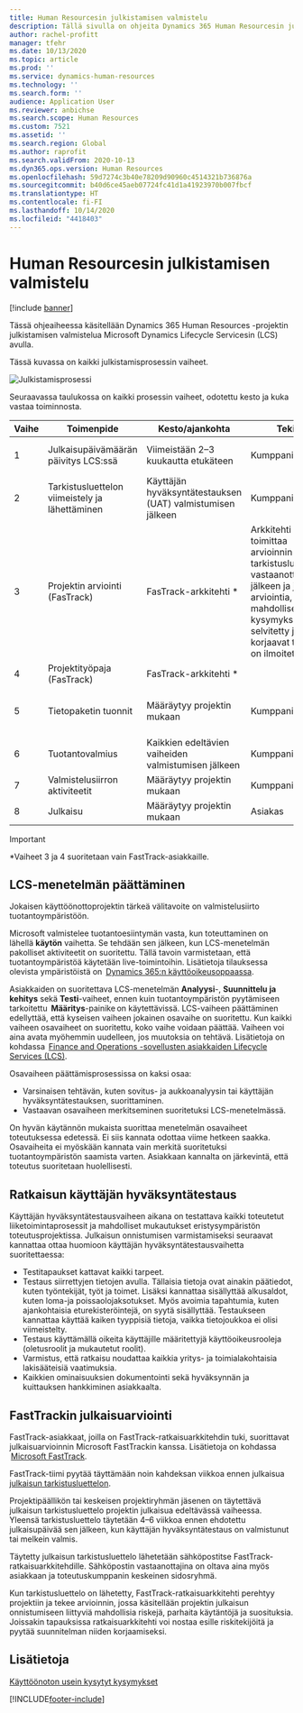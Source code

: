 ```yaml
---
title: Human Resourcesin julkistamisen valmistelu
description: Tällä sivulla on ohjeita Dynamics 365 Human Resourcesin julkaisemisen valmisteluun.
author: rachel-profitt
manager: tfehr
ms.date: 10/13/2020
ms.topic: article
ms.prod: ''
ms.service: dynamics-human-resources
ms.technology: ''
ms.search.form: ''
audience: Application User
ms.reviewer: anbichse
ms.search.scope: Human Resources
ms.custom: 7521
ms.assetid: ''
ms.search.region: Global
ms.author: raprofit
ms.search.validFrom: 2020-10-13
ms.dyn365.ops.version: Human Resources
ms.openlocfilehash: 59d7274c3b40e78209d90960c4514321b736876a
ms.sourcegitcommit: b40d6ce45aeb07724fc41d1a41923970b007fbcf
ms.translationtype: HT
ms.contentlocale: fi-FI
ms.lasthandoff: 10/14/2020
ms.locfileid: "4418403"
---
```

# <a name="prepare-for-human-resources-go-live"></a>Human Resourcesin julkistamisen valmistelu

[!include [banner](../includes/banner.md)]

Tässä ohjeaiheessa käsitellään Dynamics 365 Human Resources -projektin julkistamisen valmistelua Microsoft Dynamics Lifecycle Servicesin (LCS) avulla. 

Tässä kuvassa on kaikki julkistamisprosessin vaiheet. 

![Julkistamisprosessi](./media/hr-admin-go-live-prepare-process.png)

Seuraavassa taulukossa on kaikki prosessin vaiheet, odotettu kesto ja kuka vastaa toiminnosta.

| Vaihe | Toimenpide | Kesto/ajankohta | Tekijä | Muistiinpanot |
| --- | --- | --- | --- |--- |
| 1 | Julkaisupäivämäärän päivitys LCS:ssä | Viimeistään 2–3 kuukautta etukäteen | Kumppani/asiakas | Välitavoitepäivämäärät on pidettävä ajan tasalla koko ajan. |
| 2 | Tarkistusluettelon viimeistely ja lähettäminen | Käyttäjän hyväksyntätestauksen (UAT) valmistumisen jälkeen | Kumppani/asiakas | Noudata [FastTrackin julkaisuarvioinnissa](hr-admin-go-live-prepare.md#fasttrack-go-live-assessment) olevia ohjeita. |
| 3 | Projektin arviointi (FasTrack) | FasTrack-arkkitehti * | Arkkitehti toimittaa arvioinnin tarkistusluettelon vastaanottamisen jälkeen ja jatkaa arviointia, kunnes mahdolliset kysymykset on selvitetty ja korjaavat toimet on ilmoitettu. |
| 4 | Projektityöpaja (FasTrack) | FasTrack-arkkitehti * | |
| 5 | Tietopaketin tuonnit | Määräytyy projektin mukaan | Kumppani/asiakas | Noudata kohdassa [Tietojen hallinnan yleiskatsaus](https://docs.microsoft.com/dynamics365/fin-ops-core/dev-itpro/data-entities/data-entities-data-packages) olevia ohjeita.|
| 6 | Tuotantovalmius | Kaikkien edeltävien vaiheiden valmistumisen jälkeen | Kumppani/asiakas | Kumppani/asiakas ottaa vastuun tuotantoympäristöstä.|
| 7 | Valmistelusiirron aktiviteetit | Määräytyy projektin mukaan | Kumppani/asiakas | |
| 8 | Julkaisu | Määräytyy projektin mukaan | Asiakas | |

> [!IMPORTANT]
> *Vaiheet 3 ja 4 suoritetaan vain FastTrack-asiakkaille.

## <a name="completing-the-lcs-methodology"></a>LCS-menetelmän päättäminen

Jokaisen käyttöönottoprojektin tärkeä välitavoite on valmistelusiirto tuotantoympäristöön. 

Microsoft valmistelee tuotantoesiintymän vasta, kun toteuttaminen on lähellä **käytön** vaihetta. Se tehdään sen jälkeen, kun LCS-menetelmän pakolliset aktiviteetit on suoritettu. Tällä tavoin varmistetaan, että tuotantoympäristöä käytetään live-toimintoihin. Lisätietoja tilauksessa olevista ympäristöistä on  [Dynamics 365:n käyttöoikeusoppaassa](https://go.microsoft.com/fwlink/?LinkId=866544). 

Asiakkaiden on suoritettava LCS-menetelmän **Analyysi**-, **Suunnittelu ja kehitys** sekä **Testi**-vaiheet, ennen kuin tuotantoympäristön pyytämiseen tarkoitettu  **Määritys**-painike on käytettävissä. LCS-vaiheen päättäminen edellyttää, että kyseisen vaiheen jokainen osavaihe on suoritettu. Kun kaikki vaiheen osavaiheet on suoritettu, koko vaihe voidaan päättää. Vaiheen voi aina avata myöhemmin uudelleen, jos muutoksia on tehtävä. Lisätietoja on kohdassa  [Finance and Operations -sovellusten asiakkaiden Lifecycle Services (LCS)](https://docs.microsoft.com/dynamics365/fin-ops-core/dev-itpro/lifecycle-services/lcs-works-lcs). 

Osavaiheen päättämisprosessissa on kaksi osaa: 

- Varsinaisen tehtävän, kuten sovitus- ja aukkoanalyysin tai käyttäjän hyväksyntätestauksen, suorittaminen. 
- Vastaavan osavaiheen merkitseminen suoritetuksi LCS-menetelmässä. 

On hyvän käytännön mukaista suorittaa menetelmän osavaiheet toteutuksessa edetessä. Ei siis kannata odottaa viime hetkeen saakka. Osavaiheita ei myöskään kannata vain merkitä suoritetuksi tuotantoympäristön saamista varten. Asiakkaan kannalta on järkevintä, että toteutus suoritetaan huolellisesti. 

## <a name="uat-for-your-solution"></a>Ratkaisun käyttäjän hyväksyntätestaus

Käyttäjän hyväksyntätestausvaiheen aikana on testattava kaikki toteutetut liiketoimintaprosessit ja mahdolliset mukautukset eristysympäristön toteutusprojektissa. Julkaisun onnistumisen varmistamiseksi seuraavat kannattaa ottaa huomioon käyttäjän hyväksyntätestausvaihetta suoritettaessa: 

- Testitapaukset kattavat kaikki tarpeet. 
- Testaus siirrettyjen tietojen avulla. Tällaisia tietoja ovat ainakin päätiedot, kuten työntekijät, työt ja toimet. Lisäksi kannattaa sisällyttää alkusaldot, kuten loma-ja poissaolojaksotukset. Myös avoimia tapahtumia, kuten ajankohtaisia eturekisteröintejä, on syytä sisällyttää. Testaukseen kannattaa käyttää kaiken tyyppisiä tietoja, vaikka tietojoukkoa ei olisi viimeistelty. 
- Testaus käyttämällä oikeita käyttäjille määritettyjä käyttöoikeusrooleja (oletusroolit ja mukautetut roolit). 
- Varmistus, että ratkaisu noudattaa kaikkia yritys- ja toimialakohtaisia lakisääteisiä vaatimuksia. 
- Kaikkien ominaisuuksien dokumentointi sekä hyväksynnän ja kuittauksen hankkiminen asiakkaalta. 

## <a name="fasttrack-go-live-assessment"></a>FastTrackin julkaisuarviointi

FastTrack-asiakkaat, joilla on FastTrack-ratkaisuarkkitehdin tuki, suorittavat julkaisuarvioinnin Microsoft FastTrackin kanssa. Lisätietoja on kohdassa  [Microsoft FastTrack](https://docs.microsoft.com/dynamics365/fin-ops-core/fin-ops/get-started/fasttrack-dynamics-365-overview). 

FastTrack-tiimi pyytää täyttämään noin kahdeksan viikkoa ennen julkaisua [julkaisun tarkistusluettelon](https://go.microsoft.com/fwlink/?linkid=2146013).

Projektipäällikön tai keskeisen projektiryhmän jäsenen on täytettävä julkaisun tarkistusluettelo projektin julkaisua edeltävässä vaiheessa. Yleensä tarkistusluettelo täytetään 4–6 viikkoa ennen ehdotettu julkaisupäivää sen jälkeen, kun käyttäjän hyväksyntätestaus on valmistunut tai melkein valmis. 

Täytetty julkaisun tarkistusluettelo lähetetään sähköpostitse FastTrack-ratkaisuarkkitehdille. Sähköpostin vastaanottajina on oltava aina myös asiakkaan ja toteutuskumppanin keskeinen sidosryhmä. 

Kun tarkistusluettelo on lähetetty, FastTrack-ratkaisuarkkitehti perehtyy projektiin ja tekee arvioinnin, jossa käsitellään projektin julkaisun onnistumiseen liittyviä mahdollisia riskejä, parhaita käytäntöjä ja suosituksia. Joissakin tapauksissa ratkaisuarkkitehti voi nostaa esille riskitekijöitä ja pyytää suunnitelman niiden korjaamiseksi. 

## <a name="see-also"></a>Lisätietoja

[Käyttöönoton usein kysytyt kysymykset](hr-admin-go-live-faq.md)

[!INCLUDE[footer-include](../includes/footer-banner.md)]